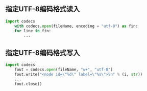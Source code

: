 
## 指定UTF-8编码格式读入 ##


```python
import codecs
	with codecs.open(fileName, encoding = "utf-8") as fin:
	for line in fin:
		...

```
	

## 指定UTF-8编码格式写入 ##

```python
import codecs
    fout = codecs.open(fileName, "w+", "utf-8")
    fout.write("<node id=\"%d\" label=\"%s\">\n" % (i, str))
    ...
	fout.close()
```




